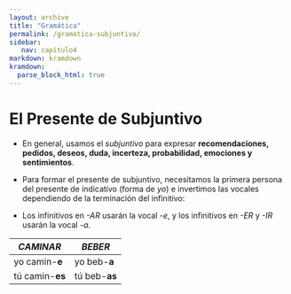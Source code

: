 ```yaml
---
layout: archive
title: "Gramática"
permalink: /gramatica-subjuntivo/
sidebar:
   nav: capitulo4
markdown: kramdown
kramdown:
  parse_block_html: true
---
```



# El Presente de Subjuntivo

- En general, usamos el _subjuntivo_ para expresar **recomendaciones, pedidos, deseos, duda, incerteza, probabilidad, emociones y sentimientos**.

- Para formar el presente de subjuntivo, necesitamos la primera persona del presente de indicativo (forma de _yo_) e invertimos las vocales dependiendo de la terminación del infinitivo:

- Los infinitivos en _-AR_ usarán la vocal _-e_, y los infinitivos en _-ER_ y _-IR_ usarán la vocal _-a_.

| _CAMINAR_   | _BEBER_   |
| ---   | ---   |
| yo camin-**e** | yo beb-**a** |
| tú camin-**es** | tú beb-**as** |
